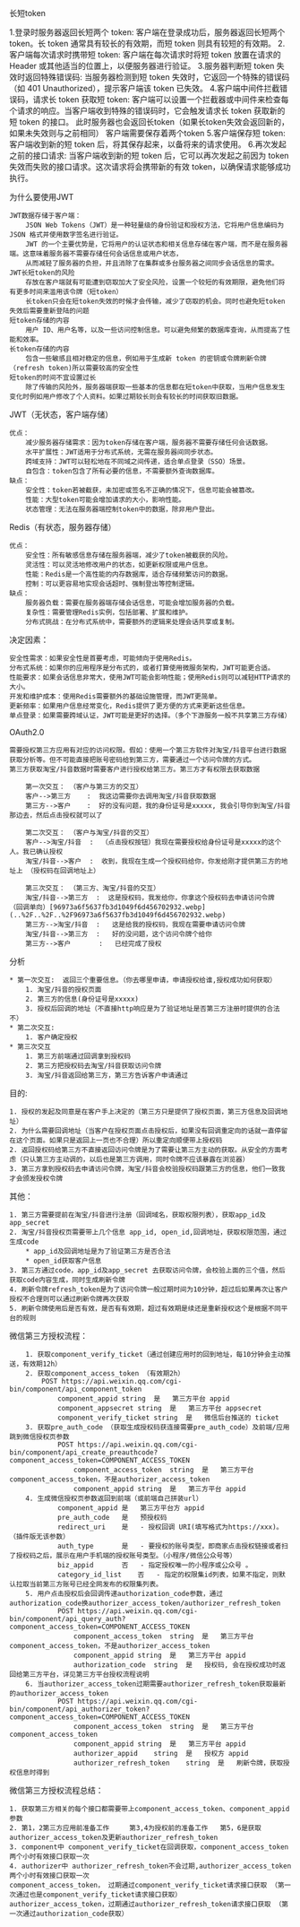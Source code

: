 长短token

1.登录时服务器返回长短两个 token:
    客户端在登录成功后，服务器返回长短两个 token。长 token 通常具有较长的有效期，而短 token 则具有较短的有效期。
2.客户端每次请求时携带短 token:
    客户端在每次请求时将短 token 放置在请求的 Header 或其他适当的位置上，以便服务器进行验证。
3.服务器判断短 token 失效时返回特殊错误码:
    当服务器检测到短 token 失效时，它返回一个特殊的错误码（如 401 Unauthorized），提示客户端该 token 已失效。
4.客户端中间件拦截错误码，请求长 token 获取短 token:
    客户端可以设置一个拦截器或中间件来检查每个请求的响应。当客户端收到特殊的错误码时，它会触发请求长 token 获取新的短 token 的接口。
    此时服务器也会返回长token（如果长token失效会返回新的，如果未失效则与之前相同） 客户端需要保存着两个token
5.客户端保存短 token:
    客户端收到新的短 token 后，将其保存起来，以备将来的请求使用。
6.再次发起之前的接口请求:
    当客户端收到新的短 token 后，它可以再次发起之前因为 token 失效而失败的接口请求。这次请求将会携带新的有效 token，以确保请求能够成功执行。


为什么要使用JWT

    JWT数据存储于客户端： 
        JSON Web Tokens（JWT）是一种轻量级的身份验证和授权方法，它将用户信息编码为 JSON 格式并使用数字签名进行验证。
        JWT 的一个主要优势是，它将用户的认证状态和相关信息存储在客户端，而不是在服务器端。这意味着服务器不需要存储任何会话信息或用户状态，
        从而减轻了服务器的负担，并且消除了在集群或多台服务器之间同步会话信息的需求。
    JWT长短token的风险
        存放在客户端就有可能遭到窃取加大了安全风险，设置一个较短的有效期限，避免他们将有更多时间来滥用该令牌（短token）
        长token只会在短token失效的时候才会传输，减少了窃取的机会。同时也避免短token失效后需要重新登陆的问题
    短token存储的内容
        用户 ID、用户名等，以及一些访问控制信息。可以避免频繁的数据库查询，从而提高了性能和效率。
    长token存储的内容
        包含一些敏感且相对稳定的信息，例如用于生成新 token 的密钥或令牌刷新令牌（refresh token)所以需要较高的安全性
    短token的时间不宜设置过长     
        除了传输的风险外，服务器端获取一些基本的信息都在短token中获取，当用户信息发生变化时例如用户修改了个人资料。如果过期较长则会有较长的时间获取旧数据。



JWT（无状态，客户端存储）

    优点：
        减少服务器存储需求：因为token存储在客户端，服务器不需要存储任何会话数据。
        水平扩展性：JWT适用于分布式系统，无需在服务器间同步状态。
        跨域支持：JWT可以轻松地在不同域之间传递，适合单点登录（SSO）场景。
        自包含：token包含了所有必要的信息，不需要额外查询数据库。
    缺点：
        安全性：token若被截获，未加密或签名不正确的情况下，信息可能会被篡改。
        性能：大型token可能会增加请求的大小，影响性能。
        状态管理：无法在服务器端控制token中的数据，除非用户登出。
Redis（有状态，服务器存储）

    优点：
        安全性：所有敏感信息存储在服务器端，减少了token被截获的风险。
        灵活性：可以灵活地修改用户的状态，如更新权限或用户信息。
        性能：Redis是一个高性能的内存数据库，适合存储频繁访问的数据。
        控制：可以更容易地实现会话超时、强制登出等控制逻辑。
    缺点：
        服务器负载：需要在服务器端存储会话信息，可能会增加服务器的负载。
        复杂性：需要管理Redis实例，包括部署、扩展和维护。
        分布式挑战：在分布式系统中，需要额外的逻辑来处理会话共享或复制。
决定因素：

    安全性需求：如果安全性是首要考虑，可能倾向于使用Redis。
    分布式系统：如果你的应用程序是分布式的，或者打算使用微服务架构，JWT可能更合适。
    性能要求：如果会话信息非常大，使用JWT可能会影响性能；使用Redis则可以减轻HTTP请求的大小。
    开发和维护成本：使用Redis需要额外的基础设施管理，而JWT更简单。
    更新频率：如果用户信息经常变化，Redis提供了更方便的方式来更新这些信息。
    单点登录：如果需要跨域认证，JWT可能是更好的选择。（多个下游服务一般不共享第三方存储）
                

OAuth2.0

    需要授权第三方应用有对应的访问权限。假如：使用一个第三方软件对淘宝/抖音平台进行数据获取分析等。但不可能直接把账号密码给到第三方，需要通过一个访问令牌的方式。
    第三方获取淘宝/抖音数据时需要客户进行授权给第三方。第三方才有权限去获取数据
```
    第一次交互： （客户与第三方的交互）
    客户-->第三方    :  我这边需要你去调用淘宝/抖音获取数据                                                     
    第三方-->客户    :  好的没有问题，我的身份证号是xxxxx, 我会引导你到淘宝/抖音那边去，然后点击授权就可以了         
    
    第二次交互： （客户与淘宝/抖音的交互）
    客户-->淘宝/抖音  :  （点击授权按钮）我现在需要授权给身份证号是xxxxx的这个人。我已确认授权
    淘宝/抖音-->客户  :  收到，我现在生成一个授权码给你，你发给刚才提供第三方的地址上 （授权码在回调地址上）           

    第三次交互： （第三方、淘宝/抖音的交互）
    淘宝/抖音-->第三方  :  这是授权码，我发给你，你拿这个授权码去申请访问令牌 （回调单向）[96973a6f5637fb3d1049f6d456702932.webp](..%2F..%2F..%2F96973a6f5637fb3d1049f6d456702932.webp)
    第三方-->淘宝/抖音  :   这是给我的授权码，我现在需要申请访问令牌
    淘宝/抖音-->第三方  :   好的没问题，这个访问令牌个给你
    第三方-->客户       :   已经完成了授权

```

分析

    * 第一次交互:  返回三个重要信息。（你去哪里申请，申请授权给谁,授权成功如何获取）
        1. 淘宝/抖音的授权页面
        2. 第三方的信息(身份证号是xxxxx)
        3. 授权后回调的地址（不直接http响应是为了验证地址是否第三方注册时提供的合法不）
    * 第二次交互:  
        1. 客户确定授权
    * 第三次交互
        1. 第三方前端通过回调拿到授权码
        2. 第三方把授权码去淘宝/抖音获取访问令牌
        3. 淘宝/抖音返回给第三方，第三方告诉客户申请通过

目的:

    1. 授权的发起及同意是在客户手上决定的（第三方只是提供了授权页面，第三方信息及回调地址）
    2. 为什么需要回调地址（当客户在授权页面点击授权后，如果没有回调重定向的话就一直停留在这个页面。如果只是返回上一页也不合理）所以重定向顺便带上授权码
    2. 返回授权码给第三方不直接返回访问令牌是为了需要让第三方主动的获取。从安全的方面考虑（只认第三方主动调的，以后也是第三方调用，同时令牌不应该暴露在浏览器）
    3. 第三方拿到授权码去申请访问令牌，淘宝/抖音会校验授权码跟第三方的信息，他们一致我才会颁发授权令牌

其他：

    1. 第三方需要提前在淘宝/抖音进行注册（回调域名，获取权限列表），获取app_id及app_secret
    2. 淘宝/抖音授权页需要带上几个信息 app_id, open_id,回调地址，获取权限范围，通过生成code
        * app_id及回调地址是为了验证第三方是否合法
        * open_id获取客户信息
    3. 第三方通过code，app_id及app_secret 去获取访问令牌，会校验上面的三个值，然后获取code内容生成，同时生成刷新令牌
    4. 刷新令牌refresh_token是为了访问令牌一般过期时间为10分钟，超过后如果再次让客户授权不合理则可以通过刷新令牌再次获取
    5. 刷新令牌使用后是否有效，是否有有效期，超过有效期是续还是重新授权这个是根据不同平台的规则



微信第三方授权流程：
```
    1. 获取component_verify_ticket（通过创建应用时的回到地址，每10分钟会主动推送，有效期12h）
    2. 获取component_access_token （有效期2h）
        POST https://api.weixin.qq.com/cgi-bin/component/api_component_token
            component_appid	string	是	第三方平台 appid
            component_appsecret	string	是	第三方平台 appsecret
            component_verify_ticket	string	是	微信后台推送的 ticket
    3. 获取pre_auth_code （获取生成授权码获连接需要pre_auth_code）及前端/应用跳到微信授权页参数
            POST https://api.weixin.qq.com/cgi-bin/component/api_create_preauthcode?component_access_token=COMPONENT_ACCESS_TOKEN
                component_access_token	string	是	第三方平台component_access_token，不是authorizer_access_token
                component_appid	string	是	第三方平台 appid
    4. 生成微信授权页参数返回到前端（或前端自己拼装url）
            component_appid	是	第三方平台方 appid
            pre_auth_code	是	预授权码
            redirect_uri	是	- 授权回调 URI(填写格式为https://xxx)。（插件版无该参数）
            auth_type	    是	- 要授权的账号类型，即商家点击授权链接或者扫了授权码之后，展示在用户手机端的授权账号类型。（小程序/微信公众号等）
            biz_appid	    否	- 指定授权唯一的小程序或公众号 。
            category_id_list	否	- 指定的权限集id列表，如果不指定，则默认拉取当前第三方账号已经全网发布的权限集列表。
    5. 用户点击授权后会回调传递authorization_code参数，通过authorization_code换authorizer_access_token/authorizer_refresh_token
            POST https://api.weixin.qq.com/cgi-bin/component/api_query_auth?component_access_token=COMPONENT_ACCESS_TOKEN
                component_access_token	string	是	第三方平台component_access_token，不是authorizer_access_token
                component_appid	string	是	第三方平台 appid
                authorization_code	string	是	授权码, 会在授权成功时返回给第三方平台，详见第三方平台授权流程说明
    6. 当authorizer_access_token过期需要authorizer_refresh_token获取最新的authorizer_access_token
            POST https://api.weixin.qq.com/cgi-bin/component/api_authorizer_token?component_access_token=COMPONENT_ACCESS_TOKEN
                component_access_token	string	是	第三方平台component_access_token
                component_appid	string	是	第三方平台 appid
                authorizer_appid	string	是	授权方 appid
                authorizer_refresh_token	string	是	刷新令牌，获取授权信息时得到
```
微信第三方授权流程总结：

    1. 获取第三方相关的每个接口都需要带上component_access_token、component_appid参数
    2. 第1，2第三方应用前准备工作     第3,4为授权前的准备工作   第5，6是获取authorizer_access_token及更新authorizer_refresh_token
    3. component中 component_verify_ticket在回调获取，component_access_token两个小时有效接口获取一次
    4. authorizer中 authorizer_refresh_token不会过期,authorizer_access_token两个小时有效接口获取一次
    component_access_token， 过期通过component_verify_ticket请求接口获取 （第一次通过也是component_verify_ticket请求接口获取）
    authorizer_access_token，过期通过authorizer_refresh_token请求接口获取 （第一次通过authorization_code获取）






















